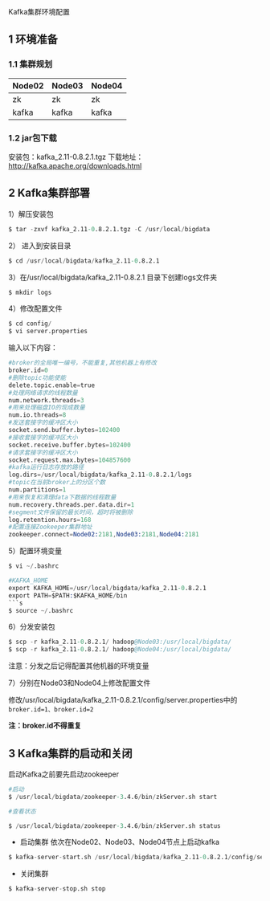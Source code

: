 Kafka集群环境配置

## 1 环境准备
### 1.1 集群规划
|Node02|Node03|Node04|
|--|--|--|
|zk	|zk|zk|
|kafka|kafka|kafka|

### 1.2 jar包下载

安装包：kafka_2.11-0.8.2.1.tgz
下载地址：http://kafka.apache.org/downloads.html

## 2 Kafka集群部署
1）解压安装包
```s
$ tar -zxvf kafka_2.11-0.8.2.1.tgz -C /usr/local/bigdata

```
2） 进入到安装目录
```s
$ cd /usr/local/bigdata/kafka_2.11-0.8.2.1 

```
3）在/usr/local/bigdata/kafka_2.11-0.8.2.1 目录下创建logs文件夹
```s
$ mkdir logs

```
4）修改配置文件
```s
$ cd config/
$ vi server.properties

```
输入以下内容：
```s
#broker的全局唯一编号，不能重复,其他机器上有修改
broker.id=0
#删除topic功能使能
delete.topic.enable=true
#处理网络请求的线程数量
num.network.threads=3
#用来处理磁盘IO的现成数量
num.io.threads=8
#发送套接字的缓冲区大小
socket.send.buffer.bytes=102400
#接收套接字的缓冲区大小
socket.receive.buffer.bytes=102400
#请求套接字的缓冲区大小
socket.request.max.bytes=104857600
#kafka运行日志存放的路径
log.dirs=/usr/local/bigdata/kafka_2.11-0.8.2.1/logs
#topic在当前broker上的分区个数
num.partitions=1
#用来恢复和清理data下数据的线程数量
num.recovery.threads.per.data.dir=1
#segment文件保留的最长时间，超时将被删除
log.retention.hours=168
#配置连接Zookeeper集群地址
zookeeper.connect=Node02:2181,Node03:2181,Node04:2181

```
5）配置环境变量
```s
$ vi ~/.bashrc


```

```s
#KAFKA_HOME
export KAFKA_HOME=/usr/local/bigdata/kafka_2.11-0.8.2.1 
export PATH=$PATH:$KAFKA_HOME/bin
```s
$ source ~/.bashrc

```
6）分发安装包

```s
$ scp -r kafka_2.11-0.8.2.1/ hadoop@Node03:/usr/local/bigdata/
$ scp -r kafka_2.11-0.8.2.1/ hadoop@Node04:/usr/local/bigdata/

```

注意：分发之后记得配置其他机器的环境变量

7）分别在Node03和Node04上修改配置文件

修改/usr/local/bigdata/kafka_2.11-0.8.2.1/config/server.properties中的 `broker.id=1、broker.id=2`

**注：broker.id不得重复**

## 3 Kafka集群的启动和关闭

启动Kafka之前要先启动zookeeper

```s
#启动
$ /usr/local/bigdata/zookeeper-3.4.6/bin/zkServer.sh start

#查看状态

$ /usr/local/bigdata/zookeeper-3.4.6/bin/zkServer.sh status
```
- 启动集群
依次在Node02、Node03、Node04节点上启动kafka
```s
$ kafka-server-start.sh /usr/local/bigdata/kafka_2.11-0.8.2.1/config/server.properties & 

```
- 关闭集群

```s
$ kafka-server-stop.sh stop

```